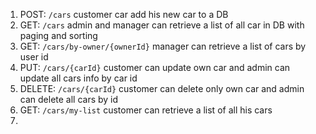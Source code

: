 1. POST: `/cars` customer car add his new car to a DB
2. GET: `/cars` admin and manager can retrieve a list of all car in DB with paging and sorting
3. GET: `/cars/by-owner/{ownerId}` manager can retrieve a list of cars by user id
4. PUT: `/cars/{carId}` customer can update own car and admin can update all cars info by car id
5. DELETE: `/cars/{carId}` customer can delete only own car and admin can delete all cars by id
6. GET: `/cars/my-list` customer can retrieve a list of all his cars
7. 